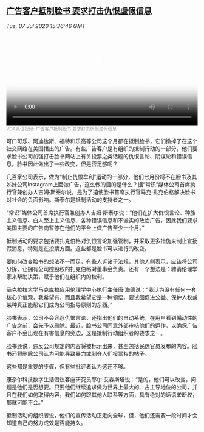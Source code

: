 <!--1594138279000-->
[广告客户抵制脸书 要求打击仇恨虚假信息](https://www.voachinese.com/a/facebook-advertisers-boycott-demand-changes-20200707/5493210.html)
------

<div><i>Tue, 07 Jul 2020 15:36:46 GMT</i></div><video poster="https://images.weserv.nl?url=gdb.voanews.com/69d50fec-2032-4a9e-9f0f-cacbd2025e59_tv_r1_s_w900.jpg" src="https://av.voanews.com/Videoroot/Pangeavideo/2020/07/6/69/69d50fec-2032-4a9e-9f0f-cacbd2025e59_240p.mp4" style="width:100%" controls></video><div><small style="color: #999;">VOA英语视频:  广告客户抵制脸书 要求打击仇恨虚假信息</small></div><p>可口可乐、阿迪达斯、福特和乐高等公司这个月都在抵制脸书，它们撤掉了在这个社交网络在美国播出的广告。有些广告客户是有组织的抵制行动的一部分，他们要求脸书公司加强打击脸书网站上有关投票之类话题的仇恨言论、阴谋论和错误信息。脸书因此做出了一些改变，但是否足够呢？</p><p>几百家公司表示，做为“制止仇恨牟利”运动的一部分，他们七月份将不在脸书及其姊妹公司Instagram上面做广告，这么做的目的是什么？据“常识”媒体公司首席执行官兼创办人吉姆·斯泰尔说，是为了迫使脸书首席执行官马克·扎克伯格解决脸书对社会的负面影响。斯泰尔是抵制活动的支持者之一。</p><p>“常识”媒体公司首席执行官兼创办人吉姆·斯泰尔说：“他们在扩大仇恨言论、种族主义信息、白人至上主义信息、各种错误信息和不诚实的政治广告，因此我们要求美国主要的广告商暂停在他们的平台上做广告至少一个月。”</p><p>抵制活动的要求包括要扎克伯格对仇恨言论加强管制，并采取更多措施来制止宣扬假消息，特别是在投票方面。这些都是脸书可以进行的改变。</p><p>要如何改变脸书的想法不一而足，有些人诉诸于法规，其他人则表示，应该将公司分拆，让拥有公司控股权的扎克伯格对董事会负责。还有一个想法是：聘请伦理学家来帮助决策，赋予他们在组织内的权利。</p><p>圣克拉拉大学马克库拉应用伦理学中心执行主任唐·海德说：“我认为没有任何一套核心价值观，我希望有，而且我希望它是一种领悟，要试图促进公益、保护人权或某种真正能帮它们成为公司指导原则的东西。”</p><p>脸书表示，公司不会容忍仇恨言论，还指出他们的自动系统，在用户看到煽动性的广告之前，会先予以删除。最近，脸书公司同意外部审核他们的运作，以确保广告客户不会出现在有害信息的旁边，这是抵制行动组织者的要求之一。</p><p>脸书还说，违反公司规定的内容将被标示出来，甚至包括民选官员发布的内容。脸书还将删除公司认为可能导致暴力或剥夺人们投票权的帖子。</p><p>这些都是重要的步骤，但有些批评者认为这还不够。</p><p>康奈尔科技数字生活倡议客座研究员耶尔·艾森斯塔说：“是的，他们可以改变，问题是他们是否想要。只要他们继续追求做为世界上最大的、占主导地位的公司，并且在我们如何取得内容，我们如何跟其他人联系等方面，具有绝对的话语垄断权，那就可能不会。”</p><p>抵制活动的组织者说，他们的宣传活动正走向全球，但，他们还需要一段时间才会知道自己的努力成效是否能持久。</p>
